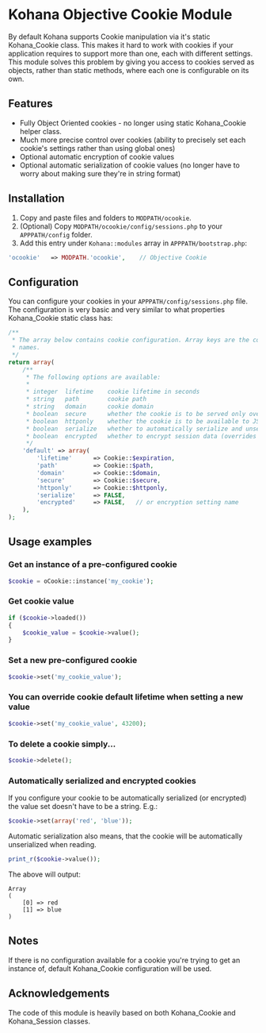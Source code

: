 Kohana Objective Cookie Module
==============================

By default Kohana supports Cookie manipulation via it's static Kohana_Cookie
class. This makes it hard to work with cookies if your application requires to
support more than one, each with different settings. This module solves this
problem by giving you access to cookies served as objects, rather than static
methods, where each one is configurable on its own.

## Features

- Fully Object Oriented cookies - no longer using static Kohana_Cookie helper class.
- Much more precise control over cookies (ability to precisely set each cookie's settings rather than using global ones)
- Optional automatic encryption of cookie values
- Optional automatic serialization of cookie values (no longer have to worry about making sure they're in string format)

## Installation

1. Copy and paste files and folders to `MODPATH/ocookie`.
2. (Optional) Copy `MODPATH/ocookie/config/sessions.php` to your `APPPATH/config` folder.
3. Add this entry under `Kohana::modules` array in `APPPATH/bootstrap.php`:

```php
'ocookie'	=> MODPATH.'ocookie',	 // Objective Cookie
```

## Configuration

You can configure your cookies in your `APPPATH/config/sessions.php` file.
The configuration is very basic and very similar to what properties
Kohana_Cookie static class has:

```php
/**
 * The array below contains cookie configuration. Array keys are the cookie
 * names.
 */
return array(
    /**
     * The following options are available:
     *
     * integer  lifetime    cookie lifetime in seconds
     * string   path        cookie path
     * string   domain      cookie domain
     * boolean  secure      whether the cookie is to be served only over HTTPS
     * boolean  httponly    whether the cookie is to be available to JS or not
     * boolean  serialize   whether to automatically serialize and unserialize cookie value
     * boolean  encrypted   whether to encrypt session data (overrides serialize setting)
     */
    'default' => array(
        'lifetime'      => Cookie::$expiration,
        'path'          => Cookie::$path,
        'domain'        => Cookie::$domain,
        'secure'        => Cookie::$secure,
        'httponly'      => Cookie::$httponly,
        'serialize'     => FALSE,
        'encrypted'     => FALSE,   // or encryption setting name
    ),
);
```

## Usage examples

### Get an instance of a pre-configured cookie

```php
$cookie = oCookie::instance('my_cookie');
```

### Get cookie value

```php
if ($cookie->loaded())
{
    $cookie_value = $cookie->value();
}
```

### Set a new pre-configured cookie

```php
$cookie->set('my_cookie_value');
```

### You can override cookie default lifetime when setting a new value

```php
$cookie->set('my_cookie_value', 43200);
```

### To delete a cookie simply...

```php
$cookie->delete();
```

### Automatically serialized and encrypted cookies

If you configure your cookie to be automatically serialized (or encrypted) the
value set doesn't have to be a string. E.g.:

```php
$cookie->set(array('red', 'blue'));
```

Automatic serialization also means, that the cookie will be automatically
unserialized when reading.

```php
print_r($cookie->value());
```

The above will output:

    Array
    (
        [0] => red
        [1] => blue
    )

## Notes

If there is no configuration available for a cookie you're trying to get an
instance of, default Kohana_Cookie configuration will be used.

## Acknowledgements

The code of this module is heavily based on both Kohana_Cookie and Kohana_Session
classes.
